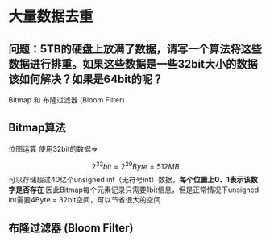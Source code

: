 # 大量数据去重

## 问题：5TB的硬盘上放满了数据，请写一个算法将这些数据进行排重。如果这些数据是一些**32bit**大小的数据该如何解决？如果是**64bit**的呢？


Bitmap 和 布隆过滤器 (Bloom Filter)

## Bitmap算法
位图运算
使用32bit的数据=>
 
$$
2^{32}bit = 2^{29}Byte = 512MB
$$
可以存储超过40亿个unsigned int（无符号int）数据，**每个位置上0、1表示该数字是否存在**
因此Bitmap每个元素记录只需要1bit信息，但是正常情况下unsigned int需要4Byte = 32bit空间，可以节省很大的空间

## 布隆过滤器 (Bloom Filter)







